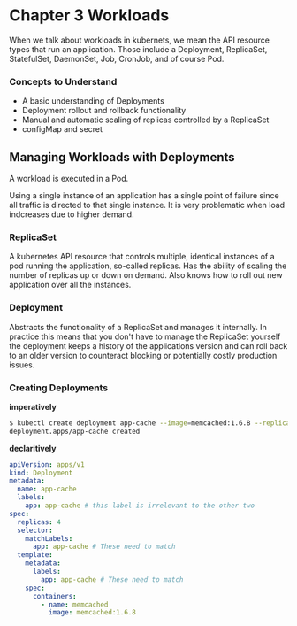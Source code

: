 # Chapter 3 Workloads

When we talk about workloads in kubernets, we mean the API resource types that
run an application. Those include a Deployment, ReplicaSet, StatefulSet,
DaemonSet, Job, CronJob, and of course Pod.

### Concepts to Understand

- A basic understanding of Deployments
- Deployment rollout and rollback functionality
- Manual and automatic scaling of replicas controlled by a ReplicaSet
- configMap and secret

## Managing Workloads with Deployments

A workload is executed in a Pod.

Using a single instance of an application has a single point of failure since
all traffic is directed to that single instance. It is very problematic when
load indcreases due to higher demand.

### ReplicaSet

A kubernetes API resource that controls multiple, identical instances of a pod
running the application, so-called replicas. Has the ability of scaling the
number of replicas up or down on demand. Also knows how to roll out new
application over all the instances.

### Deployment

Abstracts the functionality of a ReplicaSet and manages it internally. In
practice this means that you don't have to manage the ReplicaSet yourself the
deployment keeps a history of the applications version and can roll back to an
older version to counteract blocking or potentially costly production issues.

### Creating Deployments

**imperatively**

```bash
$ kubectl create deployment app-cache --image=memcached:1.6.8 --replicas=4
deployment.apps/app-cache created
```

**declaritively**

```yaml
apiVersion: apps/v1
kind: Deployment
metadata:
  name: app-cache
  labels:
    app: app-cache # this label is irrelevant to the other two
spec:
  replicas: 4
  selector:
    matchLabels:
      app: app-cache # These need to match
  template:
    metadata:
      labels:
        app: app-cache # These need to match
    spec:
      containers:
        - name: memcached
          image: memcached:1.6.8
```
